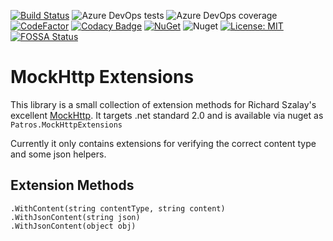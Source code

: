 [![Build Status](https://dev.azure.com/coderpatros/OpenSource/_apis/build/status/Patros.MockHttpExtensions?branchName=master)](https://dev.azure.com/coderpatros/OpenSource/_build/latest?definitionId=16&branchName=master)
![Azure DevOps tests](https://img.shields.io/azure-devops/tests/coderpatros/OpenSource/16.svg)
![Azure DevOps coverage](https://img.shields.io/azure-devops/coverage/coderpatros/OpenSource/16.svg)
[![CodeFactor](https://www.codefactor.io/repository/github/coderpatros/dotnet-mockhttp-extensions/badge)](https://www.codefactor.io/repository/github/coderpatros/dotnet-mockhttp-extensions)
[![Codacy Badge](https://api.codacy.com/project/badge/Grade/152d264f1e2f490c898b7dde0a5c7956)](https://www.codacy.com/manual/coderpatros/dotnet-mockhttp-extensions?utm_source=github.com&amp;utm_medium=referral&amp;utm_content=coderpatros/dotnet-mockhttp-extensions&amp;utm_campaign=Badge_Grade)
[![NuGet](https://img.shields.io/nuget/v/Patros.MockHttpExtensions.svg?style=flat-square)](https://www.nuget.org/packages/Patros.MockHttpExtensions/)
![Nuget](https://img.shields.io/nuget/dt/Patros.MockHttpExtensions.svg)
[![License: MIT](https://img.shields.io/badge/License-MIT-yellow.svg)](https://opensource.org/licenses/MIT)
[![FOSSA Status](https://app.fossa.io/api/projects/git%2Bgithub.com%2Fcoderpatros%2Fdotnet-mockhttp-extensions.svg?type=shield)](https://app.fossa.io/projects/git%2Bgithub.com%2Fcoderpatros%2Fdotnet-mockhttp-extensions?ref=badge_shield)

# MockHttp Extensions

This library is a small collection of extension methods for Richard Szalay's
excellent [MockHttp](https://github.com/richardszalay/mockhttp). It targets
.net standard 2.0 and is
available via nuget as `Patros.MockHttpExtensions`

Currently it only contains extensions for verifying the correct content type
and some json helpers.

## Extension Methods

    .WithContent(string contentType, string content)
    .WithJsonContent(string json)
    .WithJsonContent(object obj)
